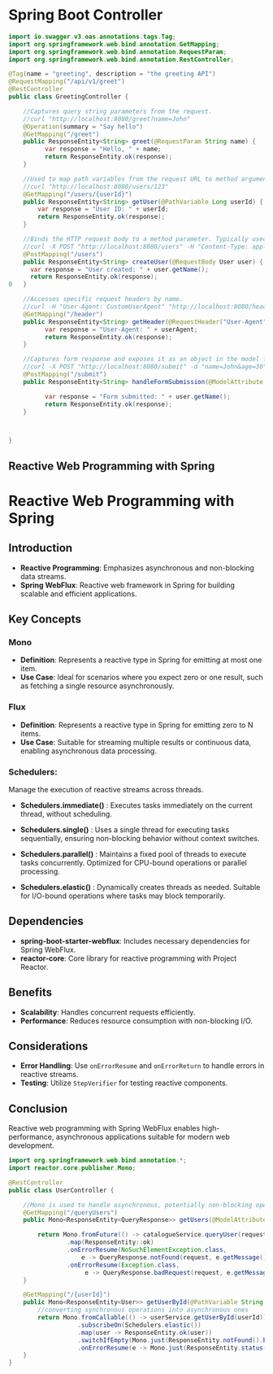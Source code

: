 # Spring Boot Controller

```java
import io.swagger.v3.oas.annotations.tags.Tag;
import org.springframework.web.bind.annotation.GetMapping;
import org.springframework.web.bind.annotation.RequestParam;
import org.springframework.web.bind.annotation.RestController;

@Tag(name = "greeting", description = "the greeting API")
@RequestMapping("/api/v1/greet")
@RestController
public class GreetingController {

    //Captures query string parameters from the request.
    //curl "http://localhost:8080/greet?name=John"
    @Operation(summary = "Say hello")
    @GetMapping("/greet")
    public ResponseEntity<String> greet(@RequestParam String name) {
          var response = "Hello, " + name;
          return ResponseEntity.ok(response);
    }

    //Used to map path variables from the request URL to method arguments.
    //curl "http://localhost:8080/users/123"
    @GetMapping("/users/{userId}")
    public ResponseEntity<String> getUser(@PathVariable Long userId) {
        var response = "User ID: " + userId;
        return ResponseEntity.ok(response);
    }

    //Binds the HTTP request body to a method parameter. Typically used for JSON or XML payloads.
    //curl -X POST "http://localhost:8080/users" -H "Content-Type: application/json" -d '{"name":"John","age":30}'
    @PostMapping("/users")
    public ResponseEntity<String> createUser(@RequestBody User user) {
      var response = "User created: " + user.getName();
      return ResponseEntity.ok(response);
0   }

    //Accesses specific request headers by name.
    //curl -H "User-Agent: CustomUserAgent" "http://localhost:8080/header"
    @GetMapping("/header")
    public ResponseEntity<String> getHeader(@RequestHeader("User-Agent") String userAgent) {
          var response = "User-Agent: " + userAgent;
          return ResponseEntity.ok(response);
    }

    //Captures form response and exposes it as an object in the model for the view.
    //curl -X POST "http://localhost:8080/submit" -d "name=John&age=30"
    @PostMapping("/submit")
    public ResponseEntity<String> handleFormSubmission(@ModelAttribute User user) {

          var response = "Form submitted: " + user.getName();
          return ResponseEntity.ok(response);
    }



}

```

## Reactive Web Programming with Spring

# Reactive Web Programming with Spring

## Introduction

- **Reactive Programming**: Emphasizes asynchronous and non-blocking data streams.
- **Spring WebFlux**: Reactive web framework in Spring for building scalable and efficient applications.

## Key Concepts

### Mono

- **Definition**: Represents a reactive type in Spring for emitting at most one item.
- **Use Case**: Ideal for scenarios where you expect zero or one result, such as fetching a single resource asynchronously.

### Flux

- **Definition**: Represents a reactive type in Spring for emitting zero to N items.
- **Use Case**: Suitable for streaming multiple results or continuous data, enabling asynchronous data processing.

### **Schedulers**:

Manage the execution of reactive streams across threads.

- **Schedulers.immediate()** : Executes tasks immediately on the current thread, without scheduling.

- **Schedulers.single()** : Uses a single thread for executing tasks sequentially, ensuring
  non-blocking behavior without context switches.

- **Schedulers.parallel()** : Maintains a fixed pool of threads to execute tasks concurrently.
  Optimized for CPU-bound operations or parallel processing.

- **Schedulers.elastic()** : Dynamically creates threads as needed. Suitable for I/O-bound operations
  where tasks may block temporarily.

## Dependencies

- **spring-boot-starter-webflux**: Includes necessary dependencies for Spring WebFlux.
- **reactor-core**: Core library for reactive programming with Project Reactor.

## Benefits

- **Scalability**: Handles concurrent requests efficiently.
- **Performance**: Reduces resource consumption with non-blocking I/O.

## Considerations

- **Error Handling**: Use `onErrorResume` and `onErrorReturn` to handle errors in reactive streams.
- **Testing**: Utilize `StepVerifier` for testing reactive components.

## Conclusion

Reactive web programming with Spring WebFlux enables high-performance, asynchronous applications suitable for modern web development.

```java
import org.springframework.web.bind.annotation.*;
import reactor.core.publisher.Mono;

@RestController
public class UserController {

    //Mono is used to handle asynchronous, potentially non-blocking operations
    @GetMapping("/queryUsers")
    public Mono<ResponseEntity<QueryResponse>> getUsers(@ModelAttribute QueryRequest request) {

        return Mono.fromFuture(() -> catalogueService.queryUser(request))
                .map(ResponseEntity::ok)
                .onErrorResume(NoSuchElementException.class,
                    e -> QueryResponse.notFound(request, e.getMessage(), HttpStatus.NOT_FOUND))
                .onErrorResume(Exception.class,
                     e -> QueryResponse.badRequest(request, e.getMessage(), HttpStatus.BAD_REQUEST));
    }

    @GetMapping("/{userId}")
    public Mono<ResponseEntity<User>> getUserById(@PathVariable String userId) {
        //converting synchronous operations into asynchronous ones
        return Mono.fromCallable(() -> userService.getUserById(userId))
                   .subscribeOn(Schedulers.elastic())
                   .map(user -> ResponseEntity.ok(user))
                   .switchIfEmpty(Mono.just(ResponseEntity.notFound().build()))
                   .onErrorResume(e -> Mono.just(ResponseEntity.status(HttpStatus.INTERNAL_SERVER_ERROR).build()));
    }
}
```
